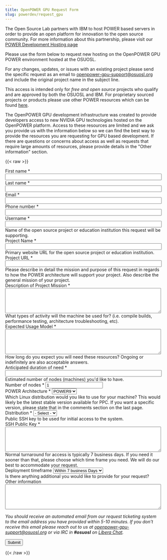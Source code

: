 ```yaml
---
title: OpenPOWER GPU Request Form
slug: powerdev/request_gpu
---
```


The Open Source Lab partners with IBM to host POWER based servers in order to provide an open platform for
innovation to the open source community. For more information about this partnership, please visit our 
[POWER Development Hosting page]("/services/powerdev")

Please use the form below to request new hosting on the OpenPOWER GPU POWER environment hosted at the OSUOSL.

For any changes, updates, or issues with an existing project please send the specific request as an email to 
[openpower-gpu-support@osuosl.org]("mailto:openpower-gpu-support@osuosl.org") and include the original project 
name in the subject line.

This access is intended only for *free and open source* projects who qualify and are approved by
both the OSUOSL and IBM. For proprietary sourced projects or products please use other POWER resources which
can be found [here]("https://developer.ibm.com/linuxonpower/cloud-resources/").

The OpenPOWER GPU development infrastructure was created to provide developers access to new NVIDIA GPU
technologies hosted on the OpenPOWER platform. Access to these resources are limited and we ask you provide us
with the information below so we can find the best way to provide the resources you are requesting for GPU
based development. If there are questions or concerns about access as well as requests that require large
amounts of resources, please provide details in the "Other information" section.

{{< raw >}}
<div id="content">
<!-- Formsender error script -->
<script src="../../../js/formsender-error.js"></script>
  <form class="webform-client-form" enctype="multipart/form-data"
  action="https://formsender.osuosl.org:443" method="post"
  id="webform-client-form-1086" accept-charset="UTF-8">
    <div>
      <div class="form-item webform-component webform-component-textfield" id="webform-component-first-name">
        <label for="edit-submitted-first-name">First name <span class="form-required" title="This field is
        required.">*</span></label>
        <input type="text" id="edit-submitted-first-name" name="name" value="" size="60" maxlength="128"
        class="form-text required" />
      </div>
      <div class="form-item webform-component webform-component-textfield" id="webform-component-last-name">
        <label for="edit-submitted-last-name">Last name <span class="form-required" title="This field is
        required.">*</span></label>
        <input type="text" id="edit-submitted-last-name" name="lastname" value="" size="60" maxlength="128"
        class="form-text required" />
      </div>
      <div class="form-item webform-component webform-component-email" id="webform-component-email">
        <label for="edit-submitted-email">Email <span class="form-required" title="This field is
        required.">*</span></label>
        <input class="email form-text form-email required" type="email" id="edit-submitted-email" name="email"
        size="60" />
      </div>
      <div class="form-item webform-component webform-component-phone" id="webform-component-phone">
        <label for="edit-submitted-phone">Phone number <span class="form-required" title="This field is
        required.">*</span></label>
        <input class="phone form-text form-phone required" type="phone" id="edit-submitted-phone" name="phone"
        size="60" />
      </div>
      <div class="form-item webform-component webform-component-username" id="webform-component-username">
        <label for="edit-submitted-username">Username <span class="form-required" title="This field is
        required.">*</span></label>
        <input class="username form-text form-username required" type="username" id="edit-submitted-username"
        name="username" size="60" />
      </div>
      <div class="form-item webform-component webform-component-textfield" id="webform-component-project-name">
        <div class="description">Name of the open source project or education institution this request will be
        supporting.</div>
        <label for="edit-submitted-project-name">Project Name <span class="form-required" title="This field is
        required.">*</span></label>
        <input type="text" id="edit-submitted-project-name" name="project_name" value="" size="60" maxlength="128"
        class="form-text required" />
      </div>
      <div class="form-item webform-component webform-component-textfield" id="webform-component-project-url">
        <div class="description">Primary website URL for the open source project or education institution.</div>
        <label for="edit-submitted-project-url">Project URL <span class="form-required" title="This field is
        required.">*</span></label>
        <input type="text" id="edit-submitted-project-url" name="project_url" value="" size="60" maxlength="128"
        class="form-text required" />
      </div>
      <div class="form-item webform-component webform-component-textarea" id="webform-component-project-mission">
        <div class="description">Please describe in detail the mission and purpose of this request in regards to how
        the POWER architecture will support your project. Also describe the general mission of your project.</div>
        <label for="edit-submitted-usage">Description of Project Mission <span class="form-required" title="This field
        is required.">*</span></label>
        <div class="form-textarea-wrapper resizable"><textarea id="edit-project-mission" name="project_mission"
        cols="60" rows="5" class="form-textarea required"></textarea></div>
      </div>
      <div class="form-item webform-component webform-component-textarea" id="webform-component-usage">
        <div class="description">What types of activity will the machine be used for? (i.e. compile builds, performance
        testing, architecture troubleshooting, etc).</div>
        <label for="edit-submitted-usage">Expected Usage Model <span class="form-required" title="This field is
        required.">*</span></label>
        <div class="form-textarea-wrapper resizable"><textarea id="edit-submitted-usage" name="expected_usage_model"
        cols="60" rows="5" class="form-textarea required"></textarea></div>
      </div>
      <div class="form-item webform-component webform-component-textfield" id="webform-component-duration">
        <div class="description">How long do you expect you will need these resources? Ongoing or indefinitely are also
        acceptable answers.</div>
        <label for="edit-submitted-duration">Anticipated duration of need <span class="form-required" title="This field
        is required.">*</span></label>
        <input type="text" id="edit-submitted-duration" name="anticipated_duration_of_need" value="" size="60"
        maxlength="128" class="form-text required" />
      </div>
      <div class="form-item webform-component webform-component-number" id="webform-component-num-nodes">
        <div class="description">Estimated number of nodes (machines) you'd like to have.</div>
        <label for="edit-submitted-num-nodes">Number of nodes <span class="form-required" title="This field is
        required.">*</span></label>
        <input type="number" id="edit-submitted-num-nodes" name="number_of_nodes" value="1" min="1" step="any"
        class="form-text form-number required" />
      </div>
      <div class="form-item webform-component webform-component-select" id="webform-component-power-architecture">
        <label for="edit-submitted-power-architecture">POWER Architecture <span class="form-required"
            title="This field is required.">*</span></label>
        <select id="edit-submitted-power-architecture" name="power_architecture" class="form-select required">
          <option value="POWER9" selected="selected">POWER9</option>
          <option value="POWER8">POWER8</option>
        </select>
      </div>
      <div class="form-item webform-component webform-component-select" id="webform-component-distribution">
        <div class="description">Which Linux distribution would you like to use for your machine? This would likely be
        the latest stable version available for PPC. If you want a specific version, please state that in the comments
        section on the last page.</div>
        <label for="edit-submitted-distribution">Distribution <span class="form-required" title="This field is
        required.">*</span></label>
        <select id="edit-submitted-distribution" name="distribution" class="form-select required">
          <option value="None selected" selected="selected">- Select -</option>
          <option value="CentOS">CentOS</option>
          <option value="Ubuntu">Ubuntu</option>
        </select>
      </div>
      <div class="form-item webform-component webform-component-textarea" id="webform-component-ssh-key">
        <div class="description">Public SSH key to be used for initial access to the system.</div>
        <label for="edit-submitted-ssh-key">SSH Public Key <span class="form-required" title="This field is
        required.">*</span></label>
        <div class="form-textarea-wrapper resizable"><textarea id="edit-submitted-ssh-key" name="ssh_public_key"
        cols="60" rows="5" class="form-textarea required"></textarea></div>
      </div>
      <div class="form-item webform-component webform-component-select" id="webform-component-deployment-timeframe">
        <div class="description">Normal turnaround for access is typically 7 business days. If you need it sooner than
        that, please choose which time frame you need. We will do our best to accommodate your request. </div>
        <label for="edit-submitted-deployment-timeframe">Deployment timeframe </label>
        <select id="edit-submitted-deployment-timeframe" name="deployment_timeframe" class="form-select">
          <option value="Within 7 business Days" selected="selected">Within 7 business Days</option>
          <option value="Within 3 business Days">Within 3 business Days</option>
          <option value="Within 1 business Days">Within 1 business Day</option>
        </select>
      </div>
      <div class="form-item webform-component webform-component-textarea" id="webform-component-other-information">
        <div class="description">Is there anything additional you would like to provide for your request?</div>
        <label for="edit-submitted-other-information">Other information </label>
        <div class="form-textarea-wrapper resizable"><textarea id="edit-submitted-other-information"
        name="other_information" cols="60" rows="5" class="form-textarea"></textarea></div>
      </div>
      <p><i>You should receive an automated email from our request ticketing system to the email address you have
      provided within 5-10 minutes.  If you don't receive this email please reach out to us at <a
      href="mailto:openpower-gpu-support@osuosl.org">openpower-gpu-support@osuosl.org</a> or via IRC in <b>#osuosl</b>
      on <a href="https://libera.chat/">Libera Chat</a>.</i></p>
      <div class="g-recaptcha" data-sitekey="6LeIxAcTAAAAAJcZVRqyHh71UMIEGNQ_MXjiZKhI"></div>
      <!-- Formsender Settings -->
      <input type="hidden" name="last_name" value="" />
      <input type="hidden" name="token" value="15674hsda//*q23%^13jnxccv3ds54sa4g4sa532323!OoRdsfISDIdks38*(dsfjk)aS" />
      <!-- The following must be set to http://www.osuosl.org/services/powerdev/request_gpu in production -->
      <input type="hidden" name="redirect" value="/form-submitted" />
      <input type="hidden" name="mail_subject_prefix" value="New OpenPOWER GPU Request" />
      <input type="hidden" name="mail_subject_key" value="project_name" />
      <input type="hidden" name="send_to" value="OpenPOWER-GPU" />
      <input type="hidden" name="ibm_power" value="ibm-power" />
      <input type="hidden" name="support" value="support" />
      <input type="hidden" name="fields_to_join" value="username,name,lastname,phone,project_name,date,email,ibm_power,support,distribution,number_of_nodes,other_information" />
      <!-- /Formsender Settings -->
      <div class="form-actions form-wrapper" id="edit-actions"><input type="submit" id="edit-submit" name="op"
      value="Submit" class="form-submit" /></div>
    </div>
  </form>
</div>
{{< /raw >}}
